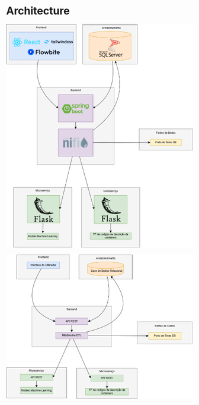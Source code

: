 
# Architecture

![Frontend and Backend Architecture](../static/img/frontend.png)

![Backend and Microservices Architecture](../static/img/basededados.png)